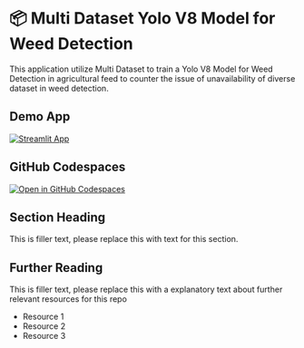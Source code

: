 # 📦 Multi Dataset Yolo V8 Model for Weed Detection 


This application utilize Multi Dataset to train a Yolo V8 Model for Weed Detection in agricultural feed to counter the issue of unavailability of diverse dataset in weed detection.

## Demo App

[![Streamlit App]([https://static.streamlit.io/badges/streamlit_badge_black_white.svg)](https://app-starter-kit.streamlit.app/](https://yolov8-weed-detection.streamlit.app/))

## GitHub Codespaces

[![Open in GitHub Codespaces](https://github.com/codespaces/badge.svg)](https://codespaces.new/streamlit/app-starter-kit?quickstart=1)

## Section Heading

This is filler text, please replace this with text for this section.

## Further Reading

This is filler text, please replace this with a explanatory text about further relevant resources for this repo
- Resource 1
- Resource 2
- Resource 3
